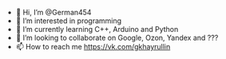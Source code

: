 - 👋 Hi, I’m @German454
- 👀 I’m interested in programming
- 🌱 I’m currently learning C++, Arduino and Python
- 💞️ I’m looking to collaborate on Google, Ozon, Yandex and ???
- 📫 How to reach me https://vk.com/gkhayrullin

<!---
German454/German454 is a ✨ special ✨ repository because its `README.md` (this file) appears on your GitHub profile.
You can click the Preview link to take a look at your changes.
--->
